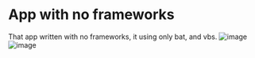 # App with no frameworks
That app written with no frameworks, it using only bat, and vbs.
![image](https://user-images.githubusercontent.com/105060825/220886797-11a4a7b4-a4d2-4cdc-a45c-35bf164f1859.png)
![image](https://user-images.githubusercontent.com/105060825/220886839-9df067da-4057-4431-985e-4f749404b76c.png)
